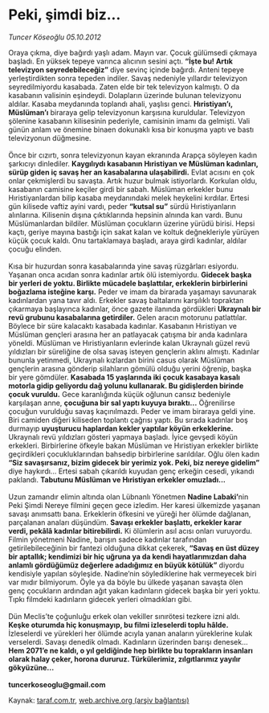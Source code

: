 # Peki, şimdi biz...

*Tuncer Köseoğlu 05.10.2012*

<div class="yazi">Oraya çıkma, diye bağırdı yaşlı adam. Mayın var. Çocuk gülümsedi çıkmaya başladı. En yüksek tepeye varınca alıcının sesini açtı. <strong>“İşte bu! Artık televizyon seyredebileceğiz”</strong> diye sevinç içinde bağırdı. Anteni tepeye yerleştirdikten sonra tepeden indiler. Savaş nedeniyle yıllardır televizyon seyredilmiyordu kasabada. Zaten elde bir tek televizyon kalmıştı. O da kasabanın valisinin eşindeydi. Dolapların üzerinde bulunan televizyonu aldılar. Kasaba meydanında toplandı ahali, yaşlısı genci. <strong>Hıristiyan’ı, Müslüman’ı</strong> biraraya gelip televizyonun karşısına kuruldular. Televizyon şölenine kasabanın kilisesinin pederiyle, camisinin imamı da gelmişti. Vali günün anlam ve önemine binaen dokunaklı kısa bir konuşma yaptı ve bastı televizyonun düğmesine.<br/><br/>Önce bir cızırtı, sonra televizyonun kayan ekranında Arapça söyleyen kadın şarkıcıyı dinlediler. <strong>Kaygılıydı kasabanın Hıristiyan ve Müslüman kadınları, sürüp giden iç savaş her an kasabalarına ulaşabilirdi.</strong> Evlat acısını en çok onlar çekmişlerdi bu savaşta. Artık huzur bulmak istiyorlardı. Korkulan oldu, kasabanın camisine keçiler girdi bir sabah. Müslüman erkekler bunu Hıristiyanlardan bilip kasaba meydanındaki melek heykelini kırdılar. Ertesi gün kilisede vaftiz ayini vardı, peder <strong>“kutsal su”</strong> sürdü Hıristiyanların alınlarına. Kilisenin dışına çıktıklarında hepsinin alnında kan vardı. Bunu Müslümanlardan bildiler. Müslüman çocukların üzerine yürüdü birisi. Hepsi kaçtı, geriye mayına bastığı için sakat kalan ve koltuk değnekleriyle yürüyen küçük çocuk kaldı. Onu tartaklamaya başladı, araya girdi kadınlar, aldılar çocuğu elinden.<br/><br/>Kısa bir huzurdan sonra kasabalarında yine savaş rüzgârları esiyordu. Yaşanan onca acıdan sonra kadınlar artık ölü istemiyordu. <strong>Gidecek başka bir yerleri de yoktu. Birlikte mücadele başlattılar, erkeklerin birbirlerini boğazlama isteğine karşı.</strong> Peder ve imam da birarada yaşamayı savunarak kadınlardan yana tavır aldı. Erkekler savaş baltalarını karşılıklı topraktan çıkarmaya başlayınca kadınlar, önce gazete ilanında gördükleri <strong>Ukraynalı bir revü grubunu kasabalarına getirdiler.</strong> Gelen aracın motorunu patlattılar. Böylece bir süre kalacaktı kasabada kadınlar. Kasabanın Hıristiyan ve Müslüman gençleri arasına her an patlayacak çatışma bir anda kadınlara yöneldi. Müslüman ve Hıristiyanların evlerinde kalan Ukraynalı güzel revü yıldızları bir süreliğine de olsa savaş isteyen gençlerin aklını almıştı. Kadınlar bununla yetinmedi, Ukraynalı kızlardan birini casus olarak Müslüman gençlerin arasına gönderip silahların gömülü olduğu yerini öğrenip, başka bir yere gömdüler. <strong>Kasabada 15 yaşlarında iki çocuk kasabaya kasalı motorla gidip geliyordu dağ yolunu kullanarak. Bu gidişlerden birinde çocuk vuruldu.</strong> Gece karanlığında küçük oğlunun cansız bedeniyle karşılaşan anne, <strong>çocuğuna bir sal yaptı kuyuya bıraktı...</strong> Öğrenilirse çocuğun vurulduğu savaş kaçınılmazdı. Peder ve imam biraraya geldi yine. Biri camiden diğeri kiliseden toplantı çağrısı yaptı. Bu sırada kadınlar boş durmayıp <strong>uyuşturucu haplardan kekler yaptılar köyün erkeklerine.</strong> Ukraynalı revü yıldızları gösteri yapmaya başladı. İyice gevşedi köyün erkekleri. Birbirlerine öfkeyle bakan Müslüman ve Hıristiyan erkekler birlikte geçirdikleri çocukluklarından bahsedip birbirlerine sarıldılar. Oğlu ölen kadın <strong>“Siz savaşırsanız, bizim gidecek bir yerimiz yok. Peki, biz nereye gidelim”</strong> diye haykırdı... Ertesi sabah çıkarıldı kuyudan genç erkeğin cesedi, yıkandı paklandı. <strong>Tabutunu Müslüman ve Hıristiyan erkekler omuzladı...</strong><br/><br/>Uzun zamandır elimin altında olan Lübnanlı Yönetmen <strong>Nadine Labaki’</strong>nin Peki Şimdi Nereye filmini geçen gece izledim. Her karesi ülkemizde yaşanan savaşı anımsattı bana. Erkeklerin öfkesini ve yüreği her ölümde dağlanan, parçalanan anaları düşündüm. <strong>Savaşı erkekler başlattı, erkekler karar verdi, pekâlâ kadınlar bitirebilirdi.</strong> Ki ölümlerin asıl acısı onları vuruyordu. Filmin yönetmeni Nadine, barışın sadece kadınlar tarafından getirilebileceğinin bir fantezi olduğuna dikkat çekerek, <strong>“Savaş en üst düzey bir aptallık; kendimizi bir hiç uğruna ya da kendi hayatlarımızdan daha anlamlı gördüğümüz değerlere adadığımız en büyük kötülük”</strong> diyordu kendisiyle yapılan söyleşide. Nadine’nin söylediklerine hak vermeyecek biri var mıdır bilmiyorum. Öyle ya da böyle bu ülkede yaşanan savaşta ölen genç çocukların ardından ağıt yakan kadınların gidecek başka bir yeri yoktu. Tıpkı filmdeki kadınların gidecek yerleri olmadıkları gibi.<br/><br/>Dün Meclis’te çoğunluğu erkek olan vekiller sınırötesi tezkere izni aldı. <strong>Keşke oturumda hiç konuşmayıp, bu filmi izleselerdi toplu hâlde.</strong> İzleselerdi ve yürekleri her ölümde acıyla yanan anaların yüreklerine kulak verselerdi. Savaşı denedik olmadı. Kadınların üzerinden barışı denesek... <strong>Hem 2071’e ne kaldı, o yıl geldiğinde hep birlikte bu toprakların insanları olarak halay çeker, horona dururuz. Türkülerimiz, zılgıtlarımız yayılır gökyüzüne...<br/><br/></strong><strong>tuncerkoseoglu@gmail.com<br/></strong>
</div>

Kaynak: [taraf.com.tr](http://www.taraf.com.tr:80/tuncer-koseoglu/makale-peki-simdi-biz.htm), [web.archive.org (arşiv bağlantısı)](http://web.archive.org/web/20121231215431/http://www.taraf.com.tr:80/tuncer-koseoglu/makale-peki-simdi-biz.htm)
